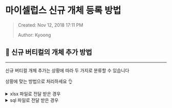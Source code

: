 # 마이셀럽스 신규 개체 등록 방법
> Created: Nov 12, 2018 17:11 PM
>
> Author: Kyoong


## 🐣 신규 버티컬의 개체 추가 방법
---

신규 버티컬 개체 추가는 상황에 따라 두 가지로 분류할 수 있습니다

상황에 맞는 방법으로 처리하세요 👌

<details>
<summary>xlsx 파일로 전달 받은 경우</summary>

**사용할 테이블**
- `type_celeb_relation`
- `{vertical}_data`

1. {vertical}_data 엑셀을 전달 받는다

2. type_celeb_relation 테이블에서 현재 마지막 cd_idx + 1 한 값을 복사한다

    ```sql
    SELECT `AUTO_INCREMENT`
    FROM INFORMATION_SCHEMA.TABLES
    WHERE TABLE_SCHEMA = 'celeb'
    AND TABLE_NAME = 'type_celeb_relation';
    ```

3. _data 엑셀에 cd_idx 컬럼을 만들고, cd_idx + 1 한 값을 맨 첫 행에 붙여 넣은뒤 연속 채우기를 한다

    ![](assets/images/create_increment_in_excel.gif)

4. 마지막 행의 cd_idx 번호 +1 한 값을 sequel pro 에서 type_celeb_relation 테이블의 table info 탭에 가서 auto_increment 값을 변경한다
    
    **반드시 Reset AUTO_INCREMENT to... 를 선택하세요**
    ![](assets/images/alter_auto_increment.png)

    **또는 쿼리로 하는 방법도 있습니다**
    ```sql
    ALTER TABLE celeb.type_celeb_relation AUTO_INCREMENT = {EXCEL에서 연속 채우기로 생성한 번호의 마지막 행의 값 + 1};
    ```

5. _data 테이블에 _data 엑셀 파일을 import 한다
    - 보통은 excel 파일을 **다른이름으로 저장 → csv(UTF-8)** 로 저장하고 CSV 파일을 import 합니다

6. _data 테이블의 값을 INSERT INTO ... SELECT 문으로 type_celeb_relation 테이블에 삽입한다

    ```sql
    INSERT INTO celeb.type_celeb_relation (cd_idx, cd_name, tcc_idx, cd_is_use, regist_date, update_date)
    SELECT cd_idx, {cd_name 또는 name 필드}, {tcc_idx}, 1, NOW(), NOW()
    FROM {vertical_data}
    WHERE cd_idx BETWEEN {최초 복사한 시작 cd_idx} AND {EXCEL에서 연속 채우기로 생성한 번호의 마지막 행의 값 + 1}
    ```
</details>

<details>
    <summary>sql 파일로 전달 받은 경우</summary>
    
1. 전달받은 sql 파일을 실행 또는 import 한다 (sequel-pro 에서는 import 가능)
2. pk 가 `auto_increment` 인지, 1번 부터 입력된 상태인지 확인한다

    | {vertical_name}_pk | cd_idx | ... |
    | ------------------ | ------ | --- |
    | 1 | NULL | ... |
    | 2 | NULL | ... |
    | ... | ... | ... |

3. 전달 받은 데이터가 위와 같다는 가정하에 아래의 순서대로 실행한다
    
    1. `type_celeb_relation` 의 AUTO_INCREMENT 파라미터 값을 기준으로 cd_idx 를 업데이트 한다

        ```sql
        START TRANSACTION;

        -- PK는 1부터 1씩 커지는 등차수열이기 때문에, 현재의 type_celeb_relation 의 AUTO_INCREMENT 파라미터와 합한다
        UPDATE VERTICAL_DATA_TABLE
        SET cd_idx = VERTICAL_PK + (
            SELECT `AUTO_INCREMENT`
            FROM INFORMATION_SCHEMA.TABLES
            WHERE TABLE_SCHEMA = 'celeb'
            AND TABLE_NAME = 'type_celeb_relation'
        )
        
        -- 업데이트 결과 확인
        SELECT *
        FROM VERTICAL_DATA_TABLE

        ROLLBACK;
        COMMIT;
        ```
    
    2. VERTICAL_DATA_TABLE 에 입력된 `cd_idx` 를 `INSERT ... SELECT` 로 `type_celeb_relation` 에 추가한다

        ```sql
        START TRANSACTION;

        -- type_celeb_relation 에 추가
        INSERT INTO celeb.type_celeb_relation (cd_idx, cd_name, tcc_idx, cd_is_use, cd_is_rank, regist_date, update_date)
        -- {vertical_name} 필드는 개체명을 나타내는 필드명으로 처리한다
        -- tcc_idx 는 type_celeb_code 에 생성한 tcc_idx 값을 의미한다
        SELECT cd_idx, {vertical}_name, 33, 1, 0, NOW(), NOW()
        FROM VERTICAL_DATA_TABLE

        -- 확인
        SELECT *
        FROM celeb.type_celeb_relation
        WHERE tcc_idx = 33 -- tcc_idx 로 확인

        ROLLBACK;
        COMMIT;
        ```
</details>
